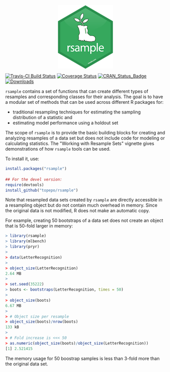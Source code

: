 


<img src="rsample_hex_thumb.png" title="hex sticker thumb" alt="rsample" style="display: block; margin: auto;" />

[![Travis-CI Build Status](https://travis-ci.org/topepo/rsample.svg?branch=master)](https://travis-ci.org/topepo/rsample)
[![Coverage Status](https://img.shields.io/codecov/c/github/topepo/rsample/master.svg)](https://codecov.io/github/topepo/rsample?branch=master)
[![CRAN_Status_Badge](http://www.r-pkg.org/badges/version/rsample)](http://cran.r-project.org/web/packages/rsample)
[![Downloads](http://cranlogs.r-pkg.org/badges/rsample)](http://cran.rstudio.com/package=rsample)

`rsample` contains a set of functions that can create different types of resamples and corresponding classes for their analysis. 
The goal is to have a modular set of methods that can be used across different R packages for:
 
 * traditional resampling techniques for estimating the sampling distribution of a statistic and
 * estimating model performance using a holdout set
 
The scope of `rsample` is to provide the basic building blocks for creating and analyzing resamples of a data set but does not include code for modeling or calculating statistics. The "Working with Resample Sets" vignette gives demonstrations of how `rsample` tools can be used.  

To install it, use:

```r
install.packages("rsample")

## For the devel version:
require(devtools)
install_github("topepo/rsample")
```

Note that resampled data sets created by `rsample` are directly accessible in a resampling object but do not contain much overhead in memory. Since the original data is not modified, R does not make an automatic copy. 
 
For example, creating 50 bootstraps of a data set does not create an object that is 50-fold larger in memory:

```r
> library(rsample)
> library(mlbench)
> library(pryr)
> 
> data(LetterRecognition)
> 
> object_size(LetterRecognition)
2.64 MB
> 
> set.seed(35222)
> boots <- bootstraps(LetterRecognition, times = 50)
> 
> object_size(boots)
6.67 MB
> 
> # Object size per resample
> object_size(boots)/nrow(boots)
133 kB
> 
> # Fold increase is <<< 50
> as.numeric(object_size(boots)/object_size(LetterRecognition))
[1] 2.521415
```

The memory usage for 50 boostrap samples is less than 3-fold more than the original data set. 

